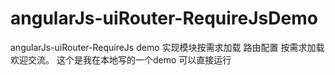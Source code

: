 # angularJs-uiRouter-RequireJsDemo
 angularJs-uiRouter-RequireJs  demo  实现模块按需求加载  路由配置 按需求加载 欢迎交流。
 这个是我在本地写的一个demo  可以直接运行

